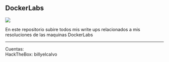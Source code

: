 <h2><b>DockerLabs</b></h2>

<img src="https://encrypted-tbn0.gstatic.com/images?q=tbn:ANd9GcTw_cjYreu30kkl1y8d91yWVYALY0m36OxE6Q&s" />

En este repositorio subire todos mis write ups relacionados a mis resoluciones de las maquinas DockerLabs
<hr>
<p>
Cuentas:<br>
HackTheBox: billyelcalvo
</p>
